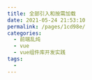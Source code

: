 ```yaml
---
title: 全部引入和按需加载
date: 2021-05-24 21:53:10
permalink: /pages/1cd98e/
categories:
  - 前端乱炖
  - vue
  - vue组件库开发实践
tags:
  - 
---
```



